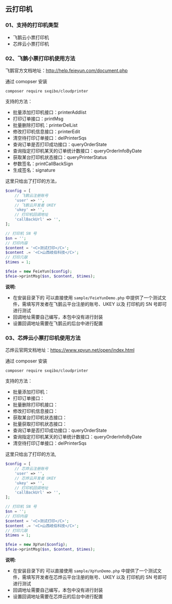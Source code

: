 ## 云打印机

### 01、支持的打印机类型
- 飞鹅云小票打印机
- 芯烨云小票打印机

### 02、飞鹅小票打印机使用方法

飞鹅官方文档地址：http://help.feieyun.com/document.php

通过 comopser 安装
```
composer require sxqibo/cloudprinter
```

支持的方法：
- 批量添加打印机接口：printerAddlist
- 打印订单接口：printMsg
- 批量删除打印机：printerDelList
- 修改打印机信息接口：printerEdit
- 清空待打印订单接口：delPrinterSqs
- 查询订单是否打印成功接口：queryOrderState
- 查询指定打印机某天的订单统计数接口：queryOrderInfoByDate
- 获取某台打印机状态接口：queryPrinterStatus
- 参数签名：printCallBackSign
- 生成签名：signature

这里只给出了打印的方法，
```php
$config = [
    // 飞鹅云注册账号
    'user' => '',
    // 飞鹅云开发者 UKEY
    'ukey' => '',
    // 打印机回调地址
    'callBackUrl' => '',
];

// 打印机 SN 号
$sn = '';
// 打印内容
$content = '<C>测试打印</C>';
$content .= '<C>山西岐伯科技</C>';
// 打印几联
$times = 1;

$feie = new FeieYun($config);
$feie->printMsg($sn, $content, $times);
```

**说明:**
- 在安装目录下的 可以直接使用 `sample/FeieYunDemo.php` 中提供了一个测试文件，需填写开发者在飞鹅云平台注册的账号、UKEY 以及 打印机的 SN 号即可进行测试
- 回调地址需要自己编写，本包中没有进行封装
- 设置回调地址需要在飞鹅云的后台中进行配置

### 03、芯烨云小票打印机使用方法

芯烨云官网文档地址：https://www.xpyun.net/open/index.html

通过 composer 安装
```
composer require sxqibo/cloudprinter
```

支持的方法：
- 批量添加打印机：
- 打印订单接口：
- 批量删除打印机接口：
- 修改打印机信息接口：
- 获取某台打印机状态接口：
- 批量获取打印机状态接口：
- 查询订单是否打印成功接口：queryOrderState
- 查询指定打印机某天的订单统计数接口：queryOrderInfoByDate
- 清空待打印订单接口：delPrinterSqs

这里只给出了打印的方法,
```php
$config = [
    // 芯烨云注册账号
    'user' => '',
    // 芯烨云开发者 UKEY
    'ukey' => '',
    // 打印机回调地址
    'callBackUrl' => '',
];

// 打印机 SN 号
$sn = '';
// 打印内容
$content = '<C>测试打印</C>';
$content .= '<C>山西岐伯科技</C>';
// 打印几联
$times = 1;

$feie = new XpYun($config);
$feie->printMsg($sn, $content, $times);
```

**说明:**
- 在安装目录下的 可以直接使用 `sample/XpYunDemo.php` 中提供了一个测试文件，需填写开发者在芯烨云平台注册的账号、UKEY 以及 打印机的 SN 号即可进行测试
- 回调地址需要自己编写，本包中没有进行封装
- 设置回调地址需要在芯烨云的后台中进行配置
